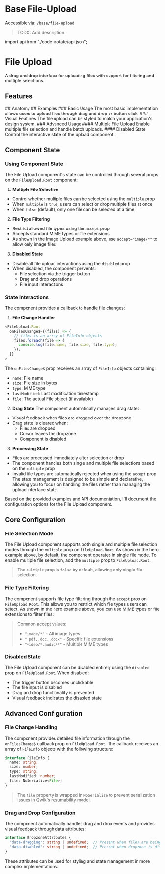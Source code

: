 # Base File-Upload

Accessible via: `/base/file-upload`

> TODO: Add description.

import api from "./code-notate/api.json";

# File Upload
A drag and drop interface for uploading files with support for filtering and multiple selections.
<Showcase name="hero" />
## Features
<Features api={api} />
## Anatomy
<AnatomyTable api={api} />
## Examples
### Basic Usage
The most basic implementation allows users to upload files through drag and drop or button click.
### Visual Features
The file upload can be styled to match your application's design system.
### Advanced Usage
#### Multiple File Upload
Enable multiple file selection and handle batch uploads.
#### Disabled State
Control the interactive state of the upload component.

## Component State
### Using Component State
The File Upload component's state can be controlled through several props on the `FileUpload.Root` component:
1. **Multiple File Selection**
- Control whether multiple files can be selected using the `multiple` prop
- When `multiple` is `true`, users can select or drop multiple files at once
- When `false` (default), only one file can be selected at a time
2. **File Type Filtering**
- Restrict allowed file types using the `accept` prop
- Accepts standard MIME types or file extensions
- As shown in the Image Upload example above, use `accept="image/*"` to allow only image files
3. **Disabled State**
- Disable all file upload interactions using the `disabled` prop
- When disabled, the component prevents:
  - File selection via the trigger button
  - Drag and drop operations
  - File input interactions
### State Interactions
The component provides a callback to handle file changes:
1. **File Change Handler**
```typescript
<FileUpload.Root
  onFilesChange$={(files) => {
    // files is an array of FileInfo objects
    files.forEach(file => {
      console.log(file.name, file.size, file.type);
    });
  }}
>
```
The `onFilesChange$` prop receives an array of `FileInfo` objects containing:
- `name`: File name
- `size`: File size in bytes
- `type`: MIME type
- `lastModified`: Last modification timestamp
- `file`: The actual File object (if available)
2. **Drag State**
The component automatically manages drag states:
- Visual feedback when files are dragged over the dropzone
- Drag state is cleared when:
  - Files are dropped
  - Cursor leaves the dropzone
  - Component is disabled
3. **Processing State**
- Files are processed immediately after selection or drop
- The component handles both single and multiple file selections based on the `multiple` prop
- Invalid file types are automatically rejected when using the `accept` prop
The state management is designed to be simple and declarative, allowing you to focus on handling the files rather than managing the upload interface state.

Based on the provided examples and API documentation, I'll document the configuration options for the File Upload component.
## Core Configuration
### File Selection Mode
The File Upload component supports both single and multiple file selection modes through the `multiple` prop on `FileUpload.Root`.
As shown in the hero example above, by default, the component operates in single file mode. To enable multiple file selection, add the `multiple` prop to `FileUpload.Root`.
> The `multiple` prop is `false` by default, allowing only single file selection.
### File Type Filtering
The component supports file type filtering through the `accept` prop on `FileUpload.Root`. This allows you to restrict which file types users can select.
As shown in the hero example above, you can use MIME types or file extensions to filter files:
> Common accept values:
> - `"image/*"` - All image types
> - `".pdf,.doc,.docx"` - Specific file extensions
> - `"video/*,audio/*"` - Multiple MIME types
### Disabled State
The File Upload component can be disabled entirely using the `disabled` prop on `FileUpload.Root`. When disabled:
- The trigger button becomes unclickable
- The file input is disabled
- Drag and drop functionality is prevented
- Visual feedback indicates the disabled state
## Advanced Configuration
### File Change Handling
The component provides detailed file information through the `onFilesChange$` callback prop on `FileUpload.Root`. The callback receives an array of `FileInfo` objects with the following structure:
```typescript
interface FileInfo {
  name: string;
  size: number;
  type: string;
  lastModified: number;
  file: NoSerialize<File>;
}
```
> The `file` property is wrapped in `NoSerialize` to prevent serialization issues in Qwik's resumability model.
### Drag and Drop Configuration
The component automatically handles drag and drop events and provides visual feedback through data attributes:
```typescript
interface DropzoneAttributes {
  "data-dragging": string | undefined;  // Present when files are being dragged
  "data-disabled": string | undefined;  // Present when dropzone is disabled
}
```
These attributes can be used for styling and state management in more complex implementations.





<APITable api={api} />
